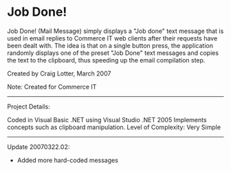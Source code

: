 Job Done!
=========

Job Done! (Mail Message) simply displays a "Job done" text message that is used in email replies to Commerce IT web clients after their requests have been dealt with. The idea is that on a single button press, the application randomly displays one of the preset "Job Done" text messages and copies the text to the clipboard, thus speeding up the email compilation step.

Created by Craig Lotter, March 2007

Note: Created for Commerce IT

*********************************

Project Details:

Coded in Visual Basic .NET using Visual Studio .NET 2005
Implements concepts such as clipboard manipulation.
Level of Complexity: Very Simple

*********************************

Update 20070322.02:

- Added more hard-coded messages

